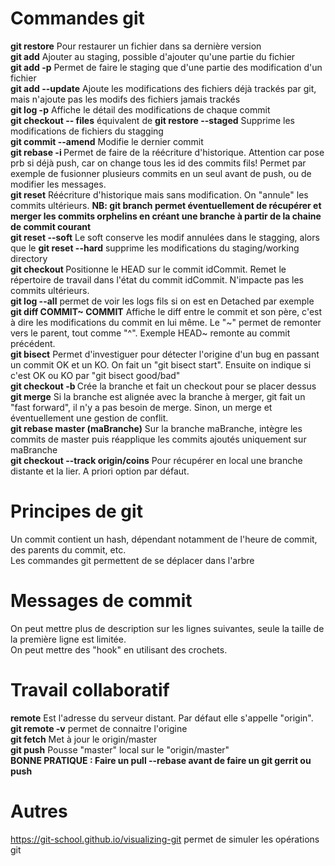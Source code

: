 # Commandes git
**git restore** Pour restaurer un fichier dans sa dernière version\
**git add** Ajouter au staging, possible d'ajouter qu'une partie du fichier\
**git add -p** Permet de faire le staging que d'une partie des modification d'un fichier\
**git add --update** Ajoute les modifications des fichiers déjà trackés par git, mais n'ajoute pas les modifs des fichiers jamais trackés\
**git log -p** Affiche le détail des modifications de chaque commit\
**git checkout -- files** équivalent de **git restore --staged** Supprime les modifications de fichiers du stagging\
**git commit --amend** Modifie le dernier commit\
**git rebase -i <idCommit>** Permet de faire de la réécriture d'historique. Attention car pose prb si déjà push, car on change tous les id des commits fils! Permet par exemple de fusionner plusieurs commits en un seul avant de push, ou de modifier les messages.\
**git reset** Réécriture d'historique mais sans modification. On "annule" les commits ultérieurs. **NB: git branch permet éventuellement de récupérer et merger les commits orphelins en créant une branche à partir de la chaine de commit courant**\
**git reset --soft** Le soft conserve les modif annulées dans le stagging, alors que le **git reset --hard** supprime les modifications du staging/working directory\
**git checkout <idCommit>** Positionne le HEAD sur le commit idCommit. Remet le répertoire de travail dans l'état du commit idCommit. N'impacte pas les commits ultérieurs.\
**git log --all** permet de voir les logs fils si on est en Detached par exemple\
**git diff COMMIT~ COMMIT** Affiche le diff entre le commit et son père, c'est à dire les modifications du commit en lui même. Le "~" permet de remonter vers le parent, tout comme "^". Exemple HEAD~ remonte au commit précédent.\
**git bisect** Permet d'investiguer pour détecter l'origine d'un bug en passant un commit OK et un KO. On fait un "git bisect start". Ensuite on indique si c'est OK ou KO par "git bisect good/bad"\
**git checkout -b <branche>** Crée la branche et fait un checkout pour se placer dessus\
**git merge** Si la branche est alignée avec la branche à merger, git fait un "fast forward", il n'y a pas besoin de merge. Sinon, un merge et éventuellement une gestion de conflit.\
**git rebase master (maBranche)** Sur la branche maBranche, intègre les commits de master puis réapplique les commits ajoutés uniquement sur maBranche\
**git checkout --track origin/coins** Pour récupérer en local une branche distante et la lier. A priori option par défaut.

# Principes de git
Un commit contient un hash, dépendant notamment de l'heure de commit, des parents du commit, etc.\
Les commandes git permettent de se déplacer dans l'arbre

# Messages de commit
On peut mettre plus de description sur les lignes suivantes, seule la taille de la première ligne est limitée.\
On peut mettre des "hook" en utilisant des crochets.

# Travail collaboratif
**remote** Est l'adresse du serveur distant. Par défaut elle s'appelle "origin".\
**git remote -v** permet de connaitre l'origine\
**git fetch** Met à jour le origin/master\
**git push** Pousse "master" local sur le "origin/master"\
**BONNE PRATIQUE : Faire un pull --rebase avant de faire un git gerrit ou push**

# Autres
https://git-school.github.io/visualizing-git permet de simuler les opérations git